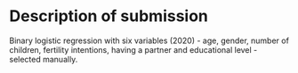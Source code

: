 # Description of submission
Binary logistic regression with six variables (2020) - age, gender, number of children, fertility intentions, having a partner and educational level - selected manually. 
